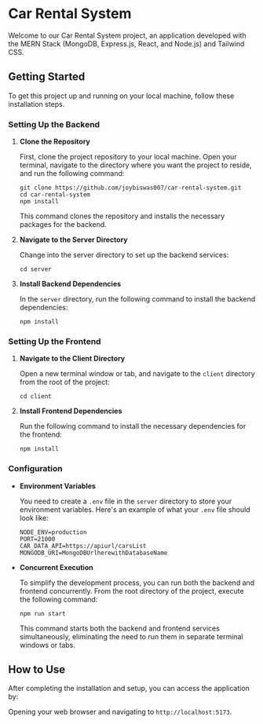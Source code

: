 # Car Rental System

Welcome to our Car Rental System project, an application developed with the MERN Stack (MongoDB, Express.js, React, and Node.js) and Tailwind CSS.

## Getting Started

To get this project up and running on your local machine, follow these installation steps.

### Setting Up the Backend

1. **Clone the Repository**

   First, clone the project repository to your local machine. Open your terminal, navigate to the directory where you want the project to reside, and run the following command:

   ```
   git clone https://github.com/joybiswas007/car-rental-system.git
   cd car-rental-system
   npm install
   ```

   This command clones the repository and installs the necessary packages for the backend.

2. **Navigate to the Server Directory**

   Change into the server directory to set up the backend services:

   ```
   cd server
   ```

3. **Install Backend Dependencies**

   In the `server` directory, run the following command to install the backend dependencies:

   ```
   npm install
   ```

### Setting Up the Frontend

1. **Navigate to the Client Directory**

   Open a new terminal window or tab, and navigate to the `client` directory from the root of the project:

   ```
   cd client
   ```

2. **Install Frontend Dependencies**

   Run the following command to install the necessary dependencies for the frontend:

   ```
   npm install
   ```

### Configuration

- **Environment Variables**

  You need to create a `.env` file in the `server` directory to store your environment variables. Here's an example of what your `.env` file should look like:

  ```
  NODE_ENV=production
  PORT=21000
  CAR_DATA_API=https://apiurl/carsList
  MONGODB_URI=MongoDBUrlherewithDatabaseName
  ```

- **Concurrent Execution**

  To simplify the development process, you can run both the backend and frontend concurrently. From the root directory of the project, execute the following command:

  ```
  npm run start
  ```

  This command starts both the backend and frontend services simultaneously, eliminating the need to run them in separate terminal windows or tabs.

## How to Use

After completing the installation and setup, you can access the application by:

Opening your web browser and navigating to `http://localhost:5173`.
